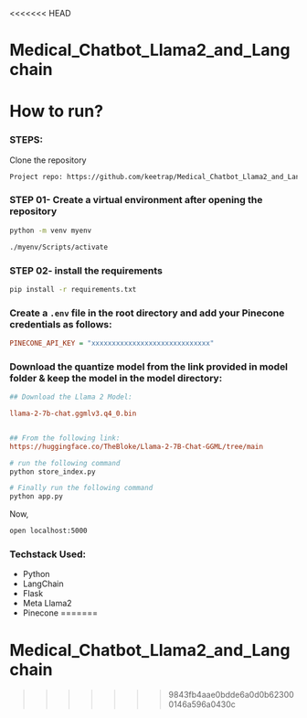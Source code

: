 <<<<<<< HEAD
# Medical_Chatbot_Llama2_and_Langchain

# How to run?
### STEPS:

Clone the repository

```bash
Project repo: https://github.com/keetrap/Medical_Chatbot_Llama2_and_Langchai
```

### STEP 01- Create a virtual environment after opening the repository

```bash
python -m venv myenv
```

```bash
./myenv/Scripts/activate 
```

### STEP 02- install the requirements
```bash
pip install -r requirements.txt
```


### Create a `.env` file in the root directory and add your Pinecone credentials as follows:

```ini
PINECONE_API_KEY = "xxxxxxxxxxxxxxxxxxxxxxxxxxxxx"
```


### Download the quantize model from the link provided in model folder & keep the model in the model directory:

```ini
## Download the Llama 2 Model:

llama-2-7b-chat.ggmlv3.q4_0.bin


## From the following link:
https://huggingface.co/TheBloke/Llama-2-7B-Chat-GGML/tree/main
```

```bash
# run the following command
python store_index.py
```

```bash
# Finally run the following command
python app.py
```

Now,
```bash
open localhost:5000
```


### Techstack Used:

- Python
- LangChain
- Flask
- Meta Llama2
- Pinecone
=======
# Medical_Chatbot_Llama2_and_Langchain
>>>>>>> 9843fb4aae0bdde6a0d0b623000146a596a0430c
